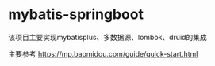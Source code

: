 # mybatis-springboot 
该项目主要实现mybatisplus、多数据源、lombok、druid的集成

主要参考 https://mp.baomidou.com/guide/quick-start.html
